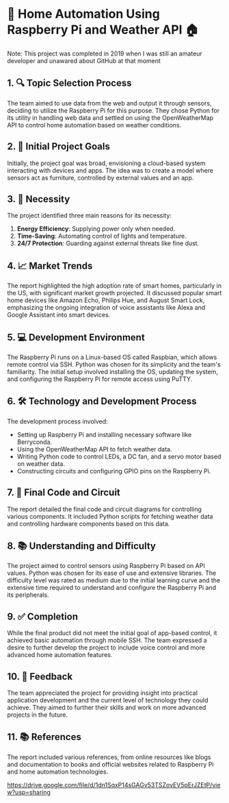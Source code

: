 
# 🚀 Home Automation Using Raspberry Pi and Weather API 🏠

Note: This project was completed in 2019 when I was still an amateur developer and unawared about GitHub at that moment

## 1. 🔍 Topic Selection Process
The team aimed to use data from the web and output it through sensors, deciding to utilize the Raspberry Pi for this purpose. They chose Python for its utility in handling web data and settled on using the OpenWeatherMap API to control home automation based on weather conditions.

## 2. 🎯 Initial Project Goals
Initially, the project goal was broad, envisioning a cloud-based system interacting with devices and apps. The idea was to create a model where sensors act as furniture, controlled by external values and an app.

## 3. 🔧 Necessity
The project identified three main reasons for its necessity:
1. **Energy Efficiency**: Supplying power only when needed.
2. **Time-Saving**: Automating control of lights and temperature.
3. **24/7 Protection**: Guarding against external threats like fine dust.

## 4. 📈 Market Trends
The report highlighted the high adoption rate of smart homes, particularly in the US, with significant market growth projected. It discussed popular smart home devices like Amazon Echo, Philips Hue, and August Smart Lock, emphasizing the ongoing integration of voice assistants like Alexa and Google Assistant into smart devices.

## 5. 💻 Development Environment
The Raspberry Pi runs on a Linux-based OS called Raspbian, which allows remote control via SSH. Python was chosen for its simplicity and the team's familiarity. The initial setup involved installing the OS, updating the system, and configuring the Raspberry Pi for remote access using PuTTY.

## 6. 🛠 Technology and Development Process
The development process involved:
- Setting up Raspberry Pi and installing necessary software like Berryconda.
- Using the OpenWeatherMap API to fetch weather data.
- Writing Python code to control LEDs, a DC fan, and a servo motor based on weather data.
- Constructing circuits and configuring GPIO pins on the Raspberry Pi.

## 7. 📝 Final Code and Circuit
The report detailed the final code and circuit diagrams for controlling various components. It included Python scripts for fetching weather data and controlling hardware components based on this data.

## 8. 📚 Understanding and Difficulty
The project aimed to control sensors using Raspberry Pi based on API values. Python was chosen for its ease of use and extensive libraries. The difficulty level was rated as medium due to the initial learning curve and the extensive time required to understand and configure the Raspberry Pi and its peripherals.

## 9. ✅ Completion
While the final product did not meet the initial goal of app-based control, it achieved basic automation through mobile SSH. The team expressed a desire to further develop the project to include voice control and more advanced home automation features.

## 10. 💬 Feedback
The team appreciated the project for providing insight into practical application development and the current level of technology they could achieve. They aimed to further their skills and work on more advanced projects in the future.

## 11. 📚 References
The report included various references, from online resources like blogs and documentation to books and official websites related to Raspberry Pi and home automation technologies.


https://drive.google.com/file/d/1dn1SqxP14sGAGv53TSZovEV5pErJZEtP/view?usp=sharing
